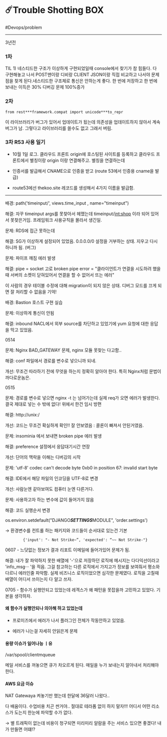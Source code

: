 # ☄️Trouble Shotting BOX 

#Devops/problem

---



3년전

### 1차

TIL 1) 네스티드한 구조가 이상하게 구현되었일때 console에서 찾기가 참 힘들다. 다 구현해놓고 나서 POST맨이랑 디비랑 CLIENT JSON이랑 직접 비교하고 나서야 문제점을 찾게 된다.네스티드한 구조체로 통신은 안하는게 좋다. 한 번에 저장하고 한 번에 보내는 이득은 30% 디버깅 문제 100%증가

### 2차

`from rest***framework.compat import unicode***to_repr`

이 라이브러리가 버그가 있어서 업데이트가 됬는데 의존성을 업데이트하지 않아서 계속 버그가 남. 그렇다고 라이브러리를 쓸수도 없고 그래서 버림.

### 3차 R53 사용 일기

* 10월 1일 로그. 클라우드 프론트 origin에 호스팅된 사이트를 등록하고 클라우드 프론트에서 별칭이랑 origin 이랑 연결해주고. 별칭을 연결하는데 

* 인증서를 발급해서 CNAME으로 인증을 받고 (route 53에서 인증용 cname을 발급) 

* route53에선 thekoo.site 레코드를 생성해서 4가지 이름을 발급함.

---





배경: path('timeinput/', views.time_input , name="timeinput")

해결: 자꾸 timeinput args를 못찾아서 헤맸는데 timeinput/<int:shop> 이라 되어 있어서 못찾은거임. 프레임워크 사용규칙을 몰라서 생긴일.



문제: RDS에 접근 못하는데

해결: SG가 이상하게 설정되어 있었음. 0.0.0.0/0 설정을 거부하는 상태. 지우고 다시 하니까 됨. (버그)



문제: 파이프 깨짐 에러 발생

해결: pipe = socket 고로 broken pipe error = "클라이언트가 연결을 시도하려 했을 때 서버의 소켓이 닫혀있어서 연결을 할 수 없어서 뜨는 에러" 

이 사람의 경우 테이블 수정에 대해 migration이 되지 않은 상태. 디버그 모드를 끄게 되면 잘 처리할 수 없음을 기억!



배경: Bastion 호스트 구현 실습

문제: 이상하게 통신이 안됨

해결: inbound NACL에서 외부 source를 차단하고 있었기에 yum 요청에 대한 응답을 막고 있었음.



0514

문제: Nginx BAD_GATEWAY 문제, nginx 모듈 못찾는 다고함.. 

해결: conf 파일에서 경로를 변수로 넣으니까 되네.

개선: 무조건 따라하기 전에 무엇을 하는지 정확히 알아야 한다. 특히 Nginx처럼 문법이 까다로운놈은. 

 

0515

문제: 경로를 변수로 넣으면 nginx -t 는 넘어가는데 실제 req가 오면 에러가 발생한다. 결국 제대로 넣는 수 밖에 없다! 위에서 한건 임시 방편 

해결: http://unix:/

개선: 코드는 무조건 확실하게 확인!! 잘 안보였음 : 콜론이 빠져서 안된거였음.



문제: insominia 에서 보내면 broken pipe 에러 발생

해결: preference 설정에서 응답대기시간 연장

개선: 단어의 맥락을 이해는 디버깅의 시작



문제: 'utf-8' codec can't decode byte 0xb0 in position 67: invalid start byte

해결: IDE에서 해당 파일의 인코딩을 UTF-8로 변경

개선: 사람눈엔 같아보여도 컴퓨터 눈엔 다른거다.



문제: 사용하고자 하는 변수에 값이 들어가지 않음

해결: 코드 실행순서 변경

os.environ.setdefault("DJANGO***SETTINGS***MODULE", 'order.settings') 

→ 환경변수를 컨트롤 하는 패키지와 코드들이 순서대로 있는건 기본

            {'input': "- Not Strike~”, 'expected': “~~ Not Strike-"}

0607 - 느닷없는 정보가 결과 리포트 이메일에 들어가있어 문제가 됨.

해결: 내가 잘 파악하지 못한 배열에 '-'으로 저장하던 로직에 메시지는 다다익선이라고 'info_msg··· '을 적음. 그걸 참고하는 다른 로직에서 가지고가 정보를 보여줘서 평소와 다르니 에러인줄 파악함. 실제 비즈니스 로직이었으면 심각한 문제였다. 로직을 고칠때 배열이 어디서 쓰이는지 다 알고 쓰자.



0705 - 함수가 실행안되고 있었는데 레겍스가 왜 패턴을 못잡을까 고민하고 있었다. 기본을 생각하자.





#### 왜 함수가 실행안되나 의아해 하고 있었는데

* 프로미즈에서 에러가 나서 플러그인 전체가 작동안하고 있었음.

* 에러가 나는걸 자세히 안읽은게 문제



#### 용량 이슈가 일어나능 ㅣ유 

/var/spool/clientmqueue

메일 서비스를 꺼놓으면 큐가 차오르게 된다. 매일을 누가 보내는지 알아내서 처리해야한다.



#### AWS 요금 이슈

NAT Gatewaya 켜놓기만 했는데 한달에 36달러 나왔다..

다 배움이다. 수업비용 치곤 싼거야.. 절대로 테라폼 없이 하지 말자!!! 어디서 어떤 리소스가 도는지 한눈에 파악할 수가 없다.

→ 별 트래픽이 없는데 비용이 청구되면 미리미리 알람을 주는 서비스 있으면 좋겠다! 내가 만들면 어떄!?